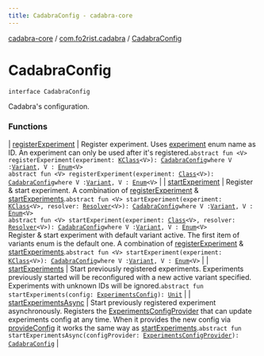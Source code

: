 ```yaml
---
title: CadabraConfig - cadabra-core
---
```


[cadabra-core](../../index.html) / [com.fo2rist.cadabra](../index.html) / [CadabraConfig](./index.html)

# CadabraConfig

`interface CadabraConfig`

Cadabra's configuration.

### Functions

| [registerExperiment](register-experiment.html) | Register experiment. Uses [experiment](register-experiment.html#com.fo2rist.cadabra.CadabraConfig$registerExperiment(kotlin.reflect.KClass((com.fo2rist.cadabra.CadabraConfig.registerExperiment.V)))/experiment) enum name as ID. An experiment can only be used after it's registered.`abstract fun <V> registerExperiment(experiment: `[`KClass`](https://kotlinlang.org/api/latest/jvm/stdlib/kotlin.reflect/-k-class/index.html)`<V>): `[`CadabraConfig`](./index.html)` where V : `[`Variant`](../-variant/index.html)`, V : `[`Enum`](https://kotlinlang.org/api/latest/jvm/stdlib/kotlin/-enum/index.html)`<V>`<br>`abstract fun <V> registerExperiment(experiment: `[`Class`](https://docs.oracle.com/javase/6/docs/api/java/lang/Class.html)`<V>): `[`CadabraConfig`](./index.html)` where V : `[`Variant`](../-variant/index.html)`, V : `[`Enum`](https://kotlinlang.org/api/latest/jvm/stdlib/kotlin/-enum/index.html)`<V>` |
| [startExperiment](start-experiment.html) | Register &amp; start experiment. A combination of [registerExperiment](register-experiment.html) &amp; [startExperiments](start-experiments.html).`abstract fun <V> startExperiment(experiment: `[`KClass`](https://kotlinlang.org/api/latest/jvm/stdlib/kotlin.reflect/-k-class/index.html)`<V>, resolver: `[`Resolver`](../-resolver/index.html)`<V>): `[`CadabraConfig`](./index.html)` where V : `[`Variant`](../-variant/index.html)`, V : `[`Enum`](https://kotlinlang.org/api/latest/jvm/stdlib/kotlin/-enum/index.html)`<V>`<br>`abstract fun <V> startExperiment(experiment: `[`Class`](https://docs.oracle.com/javase/6/docs/api/java/lang/Class.html)`<V>, resolver: `[`Resolver`](../-resolver/index.html)`<V>): `[`CadabraConfig`](./index.html)` where V : `[`Variant`](../-variant/index.html)`, V : `[`Enum`](https://kotlinlang.org/api/latest/jvm/stdlib/kotlin/-enum/index.html)`<V>`<br>Register &amp; start experiment with default variant active. The first item of variants enum is the default one. A combination of [registerExperiment](register-experiment.html) &amp; [startExperiments](start-experiments.html).`abstract fun <V> startExperiment(experiment: `[`KClass`](https://kotlinlang.org/api/latest/jvm/stdlib/kotlin.reflect/-k-class/index.html)`<V>): `[`CadabraConfig`](./index.html)` where V : `[`Variant`](../-variant/index.html)`, V : `[`Enum`](https://kotlinlang.org/api/latest/jvm/stdlib/kotlin/-enum/index.html)`<V>` |
| [startExperiments](start-experiments.html) | Start previously registered experiments. Experiments previously started will be reconfigured with a new active variant specified. Experiments with unknown IDs will be ignored.`abstract fun startExperiments(config: `[`ExperimentsConfig`](../-experiments-config/index.html)`): `[`Unit`](https://kotlinlang.org/api/latest/jvm/stdlib/kotlin/-unit/index.html) |
| [startExperimentsAsync](start-experiments-async.html) | Start previously registered experiment asynchronously. Registers the [ExperimentsConfigProvider](../-experiments-config-provider/index.html) that can update experiments config at any time. When it provides the new config via [provideConfig](../-experiments-config-provider/provide-config.html) it works the same way as [startExperiments](start-experiments.html).`abstract fun startExperimentsAsync(configProvider: `[`ExperimentsConfigProvider`](../-experiments-config-provider/index.html)`): `[`CadabraConfig`](./index.html) |

